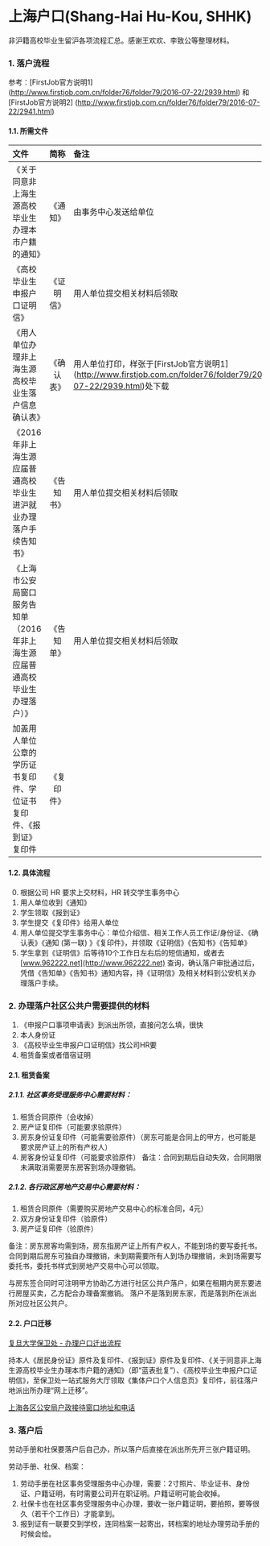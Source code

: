 # 上海户口(Shang-Hai Hu-Kou, SHHK)

非沪籍高校毕业生留沪各项流程汇总。感谢王欢欢、李致公等整理材料。

### 1. 落户流程

参考：[FirstJob官方说明1] (http://www.firstjob.com.cn/folder76/folder79/2016-07-22/2939.html) 和 [FirstJob官方说明2] (http://www.firstjob.com.cn/folder76/folder79/2016-07-22/2941.html)

#### 1.1. 所需文件
| 文件  | 简称  | 备注 |
|:------------- |:---------------:| :-------------|
|《关于同意非上海生源高校毕业生办理本市户籍的通知》|《通知》|由事务中心发送给单位|
|《高校毕业生申报户口证明信》|《证明信》|用人单位提交相关材料后领取|
|《用人单位办理非上海生源高校毕业生落户信息确认表》|《确认表》|用人单位打印，样张于[FirstJob官方说明1] (http://www.firstjob.com.cn/folder76/folder79/2016-07-22/2939.html)处下载|
|《2016年非上海生源应届普通高校毕业生进沪就业办理落户手续告知书》|《告知书》|用人单位提交相关材料后领取|
|《上海市公安局窗口服务告知单（2016年非上海生源应届普通高校毕业生办理落户）》|《告知单》|用人单位提交相关材料后领取|
|加盖用人单位公章的学历证书复印件、学位证书复印件、《报到证》复印件|《复印件》||

#### 1.2. 具体流程
0. 根据公司 HR 要求上交材料，HR 转交学生事务中心
1. 用人单位收到《通知》
2. 学生领取《报到证》
3. 学生提交《复印件》给用人单位
4. 用人单位提交学生事务中心：单位介绍信、相关工作人员工作证/身份证、《确认表》《通知 (第一联) 》《复印件》，并领取《证明信》《告知书》《告知单》
5. 学生拿到《证明信》后等待10个工作日左右后的短信通知，或者去 [www.962222.net](http://www.962222.net) 查询，确认落户审批通过后，凭借《告知单》《告知书》通知内容，持《证明信》及相关材料到公安机关办理落户手续。

### 2. 办理落户社区公共户需要提供的材料

1. 《申报户口事项申请表》到派出所领，直接问怎么填，很快
2. 本人身份证
4. 《高校毕业生申报户口证明信》找公司HR要
5. 租赁备案或者借宿证明

#### 2.1. 租赁备案

##### 2.1.1. 社区事务受理服务中心需要材料：

1. 租赁合同原件（会收掉）
2. 房产证复印件（可能要求验原件）
3. 房东身份证复印件（可能需要验原件）（房东可能是合同上的甲方，也可能是要求房产证上的所有产权人）
4. 房客身份证复印件（可能要求验原件）
备注：合同到期后自动失效，合同期限未满取消需要房东房客到场办理撤销。

##### 2.1.2. 各行政区房地产交易中心需要材料：

1. 租赁合同原件（需要购买房地产交易中心的标准合同，4元）
2. 双方身份证复印件（验原件）
3. 房产证复印件（验原件）

备注：房东房客均需到场，房东指房产证上所有产权人，不能到场的要写委托书。合同到期后房东可独自办理撤销，未到期需要所有人到场办理撤销，未到场需要写委托书，委托书样式到房地产交易中心可以领取。

与房东签合同时可注明甲方协助乙方进行社区公共户落户，如果在租期内房东要进行房屋买卖，乙方配合办理备案撤销。
落户不是落到房东家，而是落到所在派出所对应社区公共户。

#### 2.2. 户口迁移

[复旦大学保卫处 - 办理户口迁出流程](http://baoweichu.fudan.edu.cn/39/b6/c6691a80310/page.htm)

持本人《居民身份证》原件及复印件、《报到证》原件及复印件、《关于同意非上海生源高校毕业生办理本市户籍的通知》（即“蓝表批复”）、《高校毕业生申报户口证明信》，至保卫处一站式服务大厅领取《集体户口个人信息页》复印件，前往落户地派出所办理“网上迁移”。

[上海各区公安局户政接待窗口地址和电话](http://sh.123zn.com/shsfz/321.html)

### 3. 落户后

劳动手册和社保要落户后自己办，所以落户后直接在派出所先开三张户籍证明。

劳动手册、社保、档案：

1. 劳动手册在社区事务受理服务中心办理，需要：2寸照片、毕业证书、身份证、户籍证明，有时需要公司开在职证明。户籍证明可能会收掉。
2. 社保卡也在社区事务受理服务中心办理，要收一张户籍证明，要拍照，要等很久（若干个工作日）才能拿到。
3. 报到证有一联要交到学校，连同档案一起寄出，转档案的地址办理劳动手册的时候会给。
